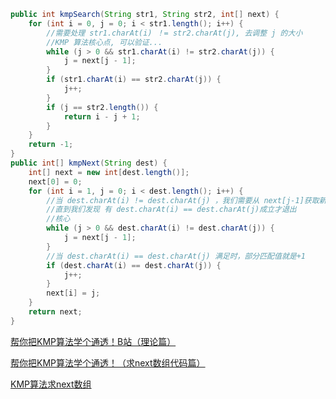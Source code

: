 ```java
public int kmpSearch(String str1, String str2, int[] next) {
    for (int i = 0, j = 0; i < str1.length(); i++) {
        //需要处理 str1.charAt(i) ！= str2.charAt(j), 去调整 j 的大小
        //KMP 算法核心点, 可以验证...
        while (j > 0 && str1.charAt(i) != str2.charAt(j)) {
            j = next[j - 1];
        }
        if (str1.charAt(i) == str2.charAt(j)) {
            j++;
        }
        if (j == str2.length()) {
            return i - j + 1;
        }
    }
    return -1;
}
public int[] kmpNext(String dest) {
    int[] next = new int[dest.length()];
    next[0] = 0;
    for (int i = 1, j = 0; i < dest.length(); i++) {
        //当 dest.charAt(i) != dest.charAt(j) ，我们需要从 next[j-1]获取新的 j
        //直到我们发现 有 dest.charAt(i) == dest.charAt(j)成立才退出
        //核心
        while (j > 0 && dest.charAt(i) != dest.charAt(j)) {
            j = next[j - 1];
        }
        //当 dest.charAt(i) == dest.charAt(j) 满足时，部分匹配值就是+1
        if (dest.charAt(i) == dest.charAt(j)) {
            j++;
        }
        next[i] = j;
    }
    return next;
}
```

[帮你把KMP算法学个通透！B站（理论篇）](https://www.bilibili.com/video/BV1PD4y1o7nd/)

[帮你把KMP算法学个通透！（求next数组代码篇）](https://www.bilibili.com/video/BV1M5411j7Xx)

[KMP算法求next数组](https://www.bilibili.com/video/BV16X4y137qw?from=search&seid=5936320364766248263)